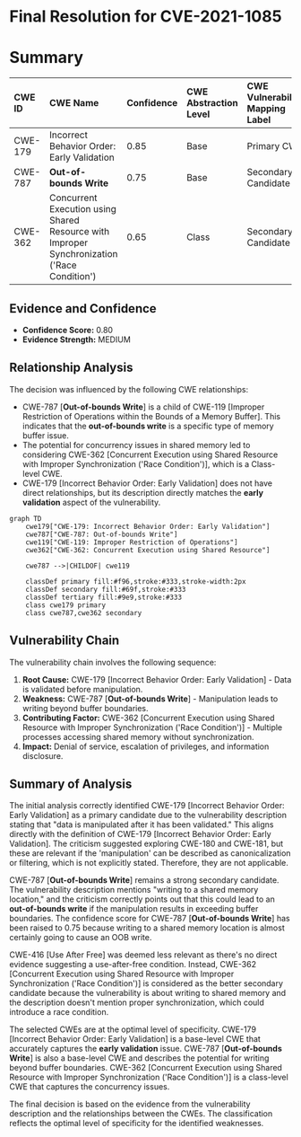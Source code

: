 # Final Resolution for CVE-2021-1085

# Summary
| CWE ID    | CWE Name                                                                     | Confidence | CWE Abstraction Level | CWE Vulnerability Mapping Label | CWE-Vulnerability Mapping Notes |
| :--------- | :--------------------------------------------------------------------------- | :--------- | :-------------------- | :------------------------------ | :------------------------------ |
| CWE-179     | Incorrect Behavior Order: Early Validation                                 | 0.85       | Base                  | Primary CWE                     | Allowed                       |
| CWE-787     | **Out-of-bounds Write**                                                          | 0.75       | Base                  | Secondary Candidate             | Allowed                       |
| CWE-362     | Concurrent Execution using Shared Resource with Improper Synchronization ('Race Condition') | 0.65       | Class                  | Secondary Candidate             | Allowed-with-Review                       |

## Evidence and Confidence

*   **Confidence Score:** 0.80
*   **Evidence Strength:** MEDIUM

## Relationship Analysis
The decision was influenced by the following CWE relationships:
  - CWE-787 [**Out-of-bounds Write**] is a child of CWE-119 [Improper Restriction of Operations within the Bounds of a Memory Buffer]. This indicates that the **out-of-bounds write** is a specific type of memory buffer issue.
  - The potential for concurrency issues in shared memory led to considering CWE-362 [Concurrent Execution using Shared Resource with Improper Synchronization ('Race Condition')], which is a Class-level CWE.
  - CWE-179 [Incorrect Behavior Order: Early Validation] does not have direct relationships, but its description directly matches the **early validation** aspect of the vulnerability.

```mermaid
graph TD
    cwe179["CWE-179: Incorrect Behavior Order: Early Validation"]
    cwe787["CWE-787: Out-of-bounds Write"]
    cwe119["CWE-119: Improper Restriction of Operations"]
    cwe362["CWE-362: Concurrent Execution using Shared Resource"]

    cwe787 -->|CHILDOF| cwe119
    
    classDef primary fill:#f96,stroke:#333,stroke-width:2px
    classDef secondary fill:#69f,stroke:#333
    classDef tertiary fill:#9e9,stroke:#333
    class cwe179 primary
    class cwe787,cwe362 secondary
```

## Vulnerability Chain
The vulnerability chain involves the following sequence:
  1. **Root Cause:** CWE-179 [Incorrect Behavior Order: Early Validation] - Data is validated before manipulation.
  2. **Weakness:** CWE-787 [**Out-of-bounds Write**] - Manipulation leads to writing beyond buffer boundaries.
  3. **Contributing Factor:** CWE-362 [Concurrent Execution using Shared Resource with Improper Synchronization ('Race Condition')] - Multiple processes accessing shared memory without synchronization.
  4. **Impact:** Denial of service, escalation of privileges, and information disclosure.

## Summary of Analysis
The initial analysis correctly identified CWE-179 [Incorrect Behavior Order: Early Validation] as a primary candidate due to the vulnerability description stating that "data is manipulated after it has been validated." This aligns directly with the definition of CWE-179 [Incorrect Behavior Order: Early Validation]. The criticism suggested exploring CWE-180 and CWE-181, but these are relevant if the 'manipulation' can be described as canonicalization or filtering, which is not explicitly stated. Therefore, they are not applicable.

CWE-787 [**Out-of-bounds Write**] remains a strong secondary candidate. The vulnerability description mentions "writing to a shared memory location," and the criticism correctly points out that this could lead to an **out-of-bounds write** if the manipulation results in exceeding buffer boundaries. The confidence score for CWE-787 [**Out-of-bounds Write**] has been raised to 0.75 because writing to a shared memory location is almost certainly going to cause an OOB write.

CWE-416 [Use After Free] was deemed less relevant as there's no direct evidence suggesting a use-after-free condition. Instead, CWE-362 [Concurrent Execution using Shared Resource with Improper Synchronization ('Race Condition')] is considered as the better secondary candidate because the vulnerability is about writing to shared memory and the description doesn't mention proper synchronization, which could introduce a race condition.

The selected CWEs are at the optimal level of specificity. CWE-179 [Incorrect Behavior Order: Early Validation] is a base-level CWE that accurately captures the **early validation** issue. CWE-787 [**Out-of-bounds Write**] is also a base-level CWE and describes the potential for writing beyond buffer boundaries. CWE-362 [Concurrent Execution using Shared Resource with Improper Synchronization ('Race Condition')] is a class-level CWE that captures the concurrency issues.

The final decision is based on the evidence from the vulnerability description and the relationships between the CWEs. The classification reflects the optimal level of specificity for the identified weaknesses.